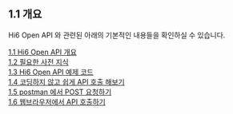 ## 1.1 개요

Hi6 Open API 와 관련된 아래의 기본적인 내용들을 확인하실 수 있습니다.

[1.1 Hi6 Open API 개요](./1-concept/README.md) <br>
[1.2 필요한 사전 지식](./2-prerequisite/README.md) <br>
[1.3 Hi6 Open API 예제 코드](./3-sample-code/README.md) <br>
[1.4 코딩하지 않고 쉽게 API 호출 해보기](./4-api-test/README.md) <br>
[1.5 postman 에서 POST 요청하기](./5-postman/README.md) <br>
[1.6 웹브라우저에서 API 호출하기](./6-web-api-call/README.md) <br>